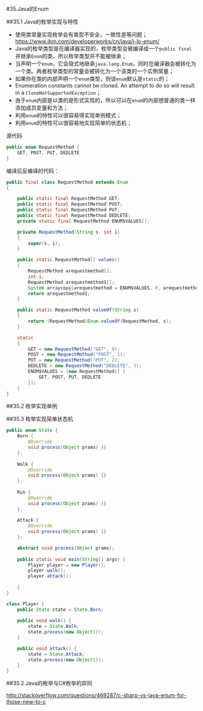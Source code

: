#35.Java的Enum

##35.1 Java的枚举实现与特性

* 使用类常量实现枚举会有类型不安全，一致性差等问题； https://www.ibm.com/developerworks/cn/java/j-lo-enum/ 
* Java的枚举类型是在编译器实现的，枚举类型会被编译成一个`public final`并继承`Enum`的类，所以枚举类型并不能被继承；
* 当声明一个`enum`，它会隐式地继承`java.lang.Enum`，同时在编译器会被转化为一个类。再者枚举类型的常量会被转化为一个该类的一个实例常量；
* 如果你在类的内部声明一个`enum`类型，则该`enum`默认是`static`的；
* Enumeration constants cannot be cloned. An attempt to do so will result in a `CloneNotSupportedException`；
* 由于`enum`内部是以类的是形式实现的，所以可以在`enum`的内部想普通的类一样添加成员变量和方法；
* 利用`enum`的特性可以很容易得实现单例模式；
* 利用`enum`的特性可以很容易地实现简单的状态机；

源代码
```Java
public enum RequestMethod {
	GET, POST, PUT, DEDLETE
}
```

编译后反编译的代码：
```Java
public final class RequestMethod extends Enum
{

    public static final RequestMethod GET;
    public static final RequestMethod POST;
    public static final RequestMethod PUT;
    public static final RequestMethod DEDLETE;
    private static final RequestMethod ENUM$VALUES[];

    private RequestMethod(String s, int i)
    {
        super(s, i);
    }

    public static RequestMethod[] values()
    {
        RequestMethod arequestmethod[];
        int i;
        RequestMethod arequestmethod1[];
        System.arraycopy(arequestmethod = ENUM$VALUES, 0, arequestmethod1 = new RequestMethod[i = arequestmethod.length], 0, i);
        return arequestmethod1;
    }

    public static RequestMethod valueOf(String s)
    {
        return (RequestMethod)Enum.valueOf(RequestMethod, s);
    }

    static 
    {
        GET = new RequestMethod("GET", 0);
        POST = new RequestMethod("POST", 1);
        PUT = new RequestMethod("PUT", 2);
        DEDLETE = new RequestMethod("DEDLETE", 3);
        ENUM$VALUES = (new RequestMethod[] {
            GET, POST, PUT, DEDLETE
        });
    }
}
```

##35.2 枚举实现单例

##35.3 枚举实现简单状态机

```Java
public enum State {
	Born {
		@Override
		void process(Object prams) {}
	},
	
	Walk {
		@Override
		void process(Object prams) {}
	},
	
	Run {
		@Override
		void process(Object prams) {}
	},
	
	Attack {
		@Override
		void process(Object prams) {}
	};

	abstract void process(Object prams);
	
	public static void main(String[] args) {
		Player player = new Player();
		player.walk();
		player.attack();
		
	}
}

class Player {
	public State state = State.Born;
	
	public void walk() {
		state = State.Walk;
		state.process(new Object());
	}

	public void attack() {
		state = State.Attack;
		state.process(new Object());
	}
}
```

##35.2 Java的枚举与C#枚举的异同

http://stackoverflow.com/questions/469287/c-sharp-vs-java-enum-for-those-new-to-c 

